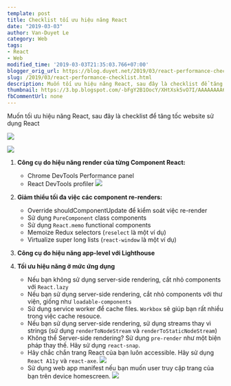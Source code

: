 ```yaml
---
template: post
title: Checklist tối ưu hiệu năng React
date: "2019-03-03"
author: Van-Duyet Le
category: Web
tags:
- React
- Web
modified_time: '2019-03-03T21:35:03.766+07:00'
blogger_orig_url: https://blog.duyet.net/2019/03/react-performance-checklist.html
slug: /2019/03/react-performance-checklist.html
description: Muốn tối ưu hiệu năng React, sau đây là checklist để tăng tốc website sử dụng React
thumbnail: https://3.bp.blogspot.com/-bFgY2B1OocY/XHtXsk5vO7I/AAAAAAAA6jw/58sdPt44VxEgItEdWIo6nhCaVnHsEbcmQCK4BGAYYCw/s1600/zoomed.png
fbCommentUrl: none
---
```


Muốn tối ưu hiệu năng React, sau đây là checklist để tăng tốc website sử dụng React

![](https://3.bp.blogspot.com/-bFgY2B1OocY/XHtXsk5vO7I/AAAAAAAA6jw/58sdPt44VxEgItEdWIo6nhCaVnHsEbcmQCK4BGAYYCw/s640/zoomed.png)

![](https://3.bp.blogspot.com/-88w00Q65w1k/XHtYDuYn0CI/AAAAAAAA6j8/DmpotG_Kdhw7vQFdUmG61iic8hsErpG9wCK4BGAYYCw/s800/zoom-in-and-out-39ba82394205242af7c37ccb3a631f4d.gif)


1. **Công cụ do hiệu năng render của từng Component React:**
    - Chrome DevTools Performance panel
    - React DevTools profiler
    ![](https://2.bp.blogspot.com/-0U97Y5kWbSo/XHtYIHrQFFI/AAAAAAAA6kE/f4wpIccSVxYs2d0VXhN4fthLdJsePpOIgCK4BGAYYCw/s640/flame-chart-3046f500b9bfc052bde8b7b3b3cfc243-53c76.png)

2. **Giảm thiểu tối đa việc các component re-renders:**
    - Override shouldComponentUpdate để kiểm soát việc re-render
    - Sử dụng `PureComponent` class components
    - Sử dụng `React.memo` functional components
    - Memoize Redux selectors (`reselect` là một ví dụ)
    - Virtualize super long lists (`react-window` là một ví dụ)

3. **Công cụ đo hiệu năng app-level với Lighthouse**
4. **Tối ưu hiệu năng ở mức ứng dụng**

    - Nếu bạn không sử dụng server-side rendering, cắt nhỏ components với `React.lazy`
    - Nếu bạn sử dụng server-side rendering, cắt nhỏ components với thư viện, giống như `loadable-components`
    - Sử dụng service worker để cache files. `Workbox` sẽ giúp bạn rất nhiều trong việc cache resouce.
    - Nếu bạn sử dụng server-side rendering, sử dụng streams thay vì strings (sử dụng `renderToNodeStream` và `renderToStaticNodeStream`)
    - Không thể Server-side rendering? Sử dụng `pre-render` như một biện pháp thay thế. Hãy sử dụng `react-snap`.
    - Hãy chắc chắn trang React của bạn luôn accessible. Hãy sử dụng `React A11y` và `react-axe`.
    ![](https://3.bp.blogspot.com/--uiWbFavkUY/XHtXQ6MCMlI/AAAAAAAA6jk/85GdmBjk6TMbh6hTTD4uHcPADt_x0WxnQCK4BGAYYCw/s400/react-a11y.png)
    - Sử dụng web app manifest nếu bạn muốn user truy cập trang của bạn trên device homescreen.
    ![](https://1.bp.blogspot.com/-sRZFyclVMdk/XHtUZAojwwI/AAAAAAAA6jU/kO1B1tkD-Z86ONRfBVC318y4om4SG9_PgCLcBGAs/s400/webmanifest.png)